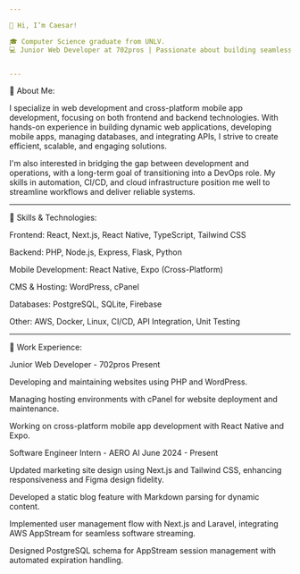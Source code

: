 ```yaml
---

👋 Hi, I’m Caesar!

🎓 Computer Science graduate from UNLV.
💻 Junior Web Developer at 702pros | Passionate about building seamless and interactive web applications, cross-platform mobile app development, and exploring DevOps.


---
```


🚀 About Me:

I specialize in web development and cross-platform mobile app development, focusing on both frontend and backend technologies. With hands-on experience in building dynamic web applications, developing mobile apps, managing databases, and integrating APIs, I strive to create efficient, scalable, and engaging solutions.

I'm also interested in bridging the gap between development and operations, with a long-term goal of transitioning into a DevOps role. My skills in automation, CI/CD, and cloud infrastructure position me well to streamline workflows and deliver reliable systems.


---

🌱 Skills & Technologies:

Frontend: React, Next.js, React Native, TypeScript, Tailwind CSS

Backend: PHP, Node.js, Express, Flask, Python

Mobile Development: React Native, Expo (Cross-Platform)

CMS & Hosting: WordPress, cPanel

Databases: PostgreSQL, SQLite, Firebase

Other: AWS, Docker, Linux, CI/CD, API Integration, Unit Testing



---

💼 Work Experience:

Junior Web Developer - 702pros
Present

Developing and maintaining websites using PHP and WordPress.

Managing hosting environments with cPanel for website deployment and maintenance.

Working on cross-platform mobile app development with React Native and Expo.


Software Engineer Intern - AERO AI
June 2024 - Present

Updated marketing site design using Next.js and Tailwind CSS, enhancing responsiveness and Figma design fidelity.

Developed a static blog feature with Markdown parsing for dynamic content.

Implemented user management flow with Next.js and Laravel, integrating AWS AppStream for seamless software streaming.

Designed PostgreSQL schema for AppStream session management with automated expiration handling.